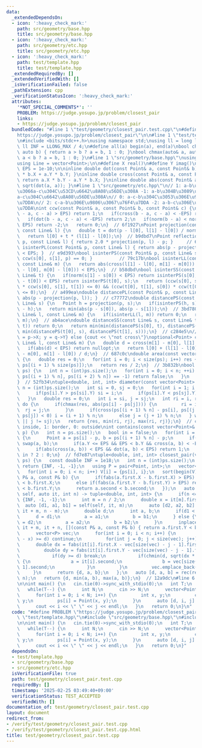 ```yaml
---
data:
  _extendedDependsOn:
  - icon: ':heavy_check_mark:'
    path: src/geometry/base.hpp
    title: src/geometry/base.hpp
  - icon: ':heavy_check_mark:'
    path: src/geometry/etc.hpp
    title: src/geometry/etc.hpp
  - icon: ':heavy_check_mark:'
    path: test/template.hpp
    title: test/template.hpp
  _extendedRequiredBy: []
  _extendedVerifiedWith: []
  _isVerificationFailed: false
  _pathExtension: cpp
  _verificationStatusIcon: ':heavy_check_mark:'
  attributes:
    '*NOT_SPECIAL_COMMENTS*': ''
    PROBLEM: https://judge.yosupo.jp/problem/closest_pair
    links:
    - https://judge.yosupo.jp/problem/closest_pair
  bundledCode: "#line 1 \"test/geometry/closest_pair.test.cpp\"\n#define PROBLEM \"\
    https://judge.yosupo.jp/problem/closest_pair\"\n\n#line 1 \"test/template.hpp\"\
    \n#include <bits/stdc++.h>\nusing namespace std;\nusing ll = long long;\nconst\
    \ ll INF = LLONG_MAX / 4;\n#define all(a) begin(a), end(a)\nbool chmin(auto& a,\
    \ auto b) { return a > b ? a = b, 1 : 0; }\nbool chmax(auto& a, auto b) { return\
    \ a < b ? a = b, 1 : 0; }\n#line 1 \"src/geometry/base.hpp\"\nusing Point = complex<double>;\n\
    using Line = vector<Point>;\n\n#define X real()\n#define Y imag()\nconst double\
    \ EPS = 1e-10;\n\ninline double dot(const Point& a, const Point& b) { return a.X\
    \ * b.X + a.Y * b.Y; }\ninline double cross(const Point& a, const Point& b) {\
    \ return a.X * b.Y - a.Y * b.X; }\ninline double abs(const Point& a) { return\
    \ sqrt(dot(a, a)); }\n#line 1 \"src/geometry/etc.hpp\"\n// 1: a-b\u304B\u3089\u898B\
    \u3066a-c\u304C\u53CD\u6642\u8A08\u56DE\u308A -1: a-b\u304B\u3089\u898B\u3066\
    a-c\u304C\u6642\u8A08\u56DE\u308A\n// 0: a-c-b\u304C\u3053\u306E\u9806\u3067\u76F4\
    \u7DDA\n// 2: c-a-b\u306E\u9806\u3067\u76F4\u7DDA -2: a-b-c\u306E\u9806\u3067\u76F4\
    \u7DDA\nint ccw(const Point& a, const Point& b, const Point& c) {\n   if(cross(b\
    \ - a, c - a) > EPS) return 1;\n   if(cross(b - a, c - a) < -EPS) return -1;\n\
    \   if(dot(b - a, c - a) < -EPS) return 2;\n   if(norm(b - a) < norm(c - a) -\
    \ EPS) return -2;\n   return 0;\n}  // 6f1927\nPoint projection(const Point& p,\
    \ const Line& l) {\n   double t = dot(p - l[0], l[1] - l[0]) / norm(l[1] - l[0]);\n\
    \   return l[0] + t * (l[1] - l[0]);\n}  // b9dbd7\nPoint reflection(const Point&\
    \ p, const Line& l) { return 2.0 * projection(p, l) - p; }     // 65ba76\nbool\
    \ isinterPL(const Point& p, const Line& l) { return abs(p - projection(p, l))\
    \ < EPS; }  // e9d393\nbool isinterPS(const Point& p, const Line& s) { return\
    \ ccw(s[0], s[1], p) == 0; }          // 79c17b\nbool isinterLL(const Line& l,\
    \ const Line& m) {\n   return abs(cross(l[1] - l[0], m[1] - m[0])) > EPS || abs(cross(l[1]\
    \ - l[0], m[0] - l[0])) < EPS;\n}  // b58dbd\nbool isinterSS(const Line& s, const\
    \ Line& t) {\n   if(norm(s[1] - s[0]) < EPS) return isinterPS(s[0], t);\n   if(norm(t[1]\
    \ - t[0]) < EPS) return isinterPS(t[0], s);\n   return (ccw(s[0], s[1], t[0])\
    \ * ccw(s[0], s[1], t[1]) <= 0) && (ccw(t[0], t[1], s[0]) * ccw(t[0], t[1], s[1])\
    \ <= 0);\n}  // a499ea\ndouble distancePL(const Point& p, const Line& l) { return\
    \ abs(p - projection(p, l)); }  // c77772\ndouble distancePS(const Point& p, const\
    \ Line& s) {\n   Point h = projection(p, s);\n   if(isinterPS(h, s)) return abs(p\
    \ - h);\n   return min(abs(p - s[0]), abs(p - s[1]));\n}  // 3bd780\ndouble distanceLL(const\
    \ Line& l, const Line& m) {\n   if(isinterLL(l, m)) return 0;\n   return distancePL(l[0],\
    \ m);\n}  // ab4ace\ndouble distanceSS(const Line& s, const Line& t) {\n   if(isinterSS(s,\
    \ t)) return 0;\n   return min(min(distancePS(s[0], t), distancePS(s[1], t)),\
    \ min(distancePS(t[0], s), distancePS(t[1], s)));\n}  // c284e5\n// if(ans){ x\
    \ = p->X; y = q->Y} else {cout << \"not cross\"}\noptional<Point> crosspoint(const\
    \ Line& l, const Line& m) {\n   double d = cross(m[1] - m[0], l[1] - l[0]);\n\
    \   if(abs(d) < EPS) return nullopt;\n   return l[0] + (l[1] - l[0]) * cross(m[1]\
    \ - m[0], m[1] - l[0]) / d;\n}  // 687c0c\ndouble area(const vector<Point>& ps)\
    \ {\n   double res = 0;\n   for(int i = 0; i < size(ps); i++) res += cross(ps[i],\
    \ ps[(i + 1) % size(ps)]);\n   return res / 2;\n}  // 3b832b\nbool is_convex(vector<Point>&\
    \ ps) {\n   int n = (int)ps.size();\n   for(int i = 0; i < n; ++i) {\n      if(ccw(ps[i],\
    \ ps[(i + 1) % n], ps[(i + 2) % n]) == -1) return false;\n   }\n   return true;\n\
    }  // 52fb34\ntuple<double, int, int> diameter(const vector<Point> ps) {\n   int\
    \ n = (int)ps.size();\n   int si = 0, sj = 0;\n   for(int i = 1; i < n; i++) {\n\
    \      if(ps[i].Y > ps[si].Y) si = i;\n      if(ps[i].Y < ps[sj].Y) sj = i;\n\
    \   }\n   double res = 0;\n   int i = si, j = sj;\n   int ri = i, rj = j;\n  \
    \ do {\n      if(chmax(res, abs(ps[i] - ps[j]))) {\n         ri = i;\n       \
    \  rj = j;\n      }\n      if(cross(ps[(i + 1) % n] - ps[i], ps[(j + 1) % n] -\
    \ ps[j]) < 0) i = (i + 1) % n;\n      else j = (j + 1) % n;\n   } while(i != si\
    \ || j != sj);\n   return {res, min(ri, rj), max(ri, rj)};\n}  // cae9ad\n// 2:\
    \ inside, 1: border, 0: outside\nint contains(const vector<Point>& ps, const Point&\
    \ p) {\n   int n = ps.size();\n   bool in = false;\n   for(int i = 0; i < n; i++)\
    \ {\n      Point a = ps[i] - p, b = ps[(i + 1) % n] - p;\n      if(a.Y > b.Y)\
    \ swap(a, b);\n      if(a.Y <= EPS && EPS < b.Y && cross(a, b) < -EPS) in = !in;\n\
    \      if(abs(cross(a, b)) < EPS && dot(a, b) < EPS) return 1;\n   }\n   return\
    \ in ? 2 : 0;\n}  // fd7e87\ntuple<double, int, int> closest_pair(vector<Point>\
    \ ps) {\n   const double INF = 1e18;\n   int n = (int)ps.size();\n   if(n <= 1)\
    \ return {INF, -1, -1};\n   using P = pair<Point, int>;\n   vector<P> V(n);\n\
    \   for(int i = 0; i < n; i++) V[i] = {ps[i], i};\n   sort(begin(V), end(V), [](const\
    \ P& a, const P& b) {\n      if(fabs(a.first.X - b.first.X) > EPS) return a.first.X\
    \ < b.first.X;\n      else if(fabs(a.first.Y - b.first.Y) > EPS) return a.first.Y\
    \ < b.first.Y;\n      return a.second < b.second;\n   });\n   auto rec = [&](auto&&\
    \ self, auto it, int n) -> tuple<double, int, int> {\n      if(n <= 1) return\
    \ {INF, -1, -1};\n      int m = n / 2;\n      double x = it[m].first.X;\n    \
    \  auto [d1, a1, b1] = self(self, it, m);\n      auto [d2, a2, b2] = self(self,\
    \ it + m, n - m);\n      double d;\n      int a, b;\n      if(d1 < d2) {\n   \
    \      d = d1;\n         a = a1;\n         b = b1;\n      } else {\n         d\
    \ = d2;\n         a = a2;\n         b = b2;\n      }\n      inplace_merge(it,\
    \ it + m, it + n, [](const P& a, const P& b) { return a.first.Y < b.first.Y; });\n\
    \      vector<P> vec;\n      for(int i = 0; i < n; i++) {\n         if(fabs(it[i].first.X\
    \ - x) >= d) continue;\n         for(int j = 0; j < size(vec); j++) {\n      \
    \      double dx = fabs(it[i].first.X - vec[size(vec) - j - 1].first.X);\n   \
    \         double dy = fabs(it[i].first.Y - vec[size(vec) - j - 1].first.Y);\n\
    \            if(dy >= d) break;\n            if(chmin(d, sqrt(dx * dx + dy * dy)))\
    \ {\n               a = it[i].second;\n               b = vec[size(vec) - j -\
    \ 1].second;\n            }\n         }\n         vec.emplace_back(it[i]);\n \
    \     }\n      return {d, a, b};\n   };\n   auto [d, a, b] = rec(rec, V.begin(),\
    \ n);\n   return {d, min(a, b), max(a, b)};\n}  // 12a9dc\n#line 6 \"test/geometry/closest_pair.test.cpp\"\
    \n\nint main() {\n   cin.tie(0)->sync_with_stdio(0);\n   int T;\n   cin >> T;\n\
    \   while(T--) {\n      int N;\n      cin >> N;\n      vector<Point> ps(N);\n\
    \      for(int i = 0; i < N; i++) {\n         int x, y;\n         cin >> x >>\
    \ y;\n         ps[i] = Point(x, y);\n      }\n      auto [d, i, j] = closest_pair(ps);\n\
    \      cout << i << \" \" << j << endl;\n   }\n   return 0;\n}\n"
  code: "#define PROBLEM \"https://judge.yosupo.jp/problem/closest_pair\"\n\n#include\
    \ \"test/template.hpp\"\n#include \"src/geometry/base.hpp\"\n#include \"src/geometry/etc.hpp\"\
    \n\nint main() {\n   cin.tie(0)->sync_with_stdio(0);\n   int T;\n   cin >> T;\n\
    \   while(T--) {\n      int N;\n      cin >> N;\n      vector<Point> ps(N);\n\
    \      for(int i = 0; i < N; i++) {\n         int x, y;\n         cin >> x >>\
    \ y;\n         ps[i] = Point(x, y);\n      }\n      auto [d, i, j] = closest_pair(ps);\n\
    \      cout << i << \" \" << j << endl;\n   }\n   return 0;\n}"
  dependsOn:
  - test/template.hpp
  - src/geometry/base.hpp
  - src/geometry/etc.hpp
  isVerificationFile: true
  path: test/geometry/closest_pair.test.cpp
  requiredBy: []
  timestamp: '2025-02-25 03:49:40+09:00'
  verificationStatus: TEST_ACCEPTED
  verifiedWith: []
documentation_of: test/geometry/closest_pair.test.cpp
layout: document
redirect_from:
- /verify/test/geometry/closest_pair.test.cpp
- /verify/test/geometry/closest_pair.test.cpp.html
title: test/geometry/closest_pair.test.cpp
---
```

